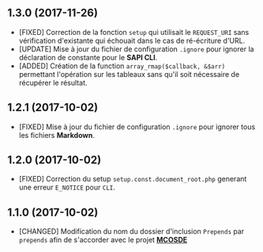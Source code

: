 ## 1.3.0 (2017-11-26)

- [FIXED] Correction de la fonction `setup` qui utilisait le `REQUEST_URI` sans vérification d'existante qui
échouait dans le cas de ré-écriture d'URL.
- [UPDATE] Mise à jour du fichier de configuration `.ignore` pour ignorer la déclaration de constante pour le
**SAPI CLI**.
- [ADDED] Création de la function `array_rmap($callback, &$arr)` permettant l'opération sur les tableaux sans
qu'il soit nécessaire de récupérer le résultat.


## 1.2.1 (2017-10-02)

- [FIXED] Mise à jour du fichier de configuration `.ignore` pour ignorer tous les fichiers **Markdown**.


## 1.2.0 (2017-10-02)

- [FIXED] Correction du setup `setup.const.document_root.php` generant une erreur `E_NOTICE` pour `CLI`.


## 1.1.0 (2017-10-02)

- [CHANGED] Modification du nom du dossier d'inclusion ``Prepends`` par `prepends` afin de s'accorder avec le projet
**[MCOSDE](https://gitlab-gre.viseo.net/MCOScheduler/MCOSDE)**




[!ADDED]:#
[!FIXED]:#
[!CHANGED]:#
[!REMOVED]:#
[!SECURITY]:#
[!DEPRECATED]:#
[!OTER]:#
[!BUGFIX]:#
